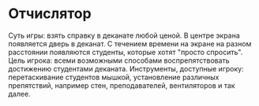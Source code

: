 # Отчислятор
Суть игры: взять справку в деканате любой ценой. В центре экрана появляется дверь в деканат. С течением времени на экране на разном расстоянии появляются студенты, которые хотят "просто спросить". Цель игрока: всеми возможными способами воспрепятствовать достижению студентами деканата. Инструменты, доступные игроку: перетаскивание студентов мышкой, установление различных препятствий, например стен, преподавателей, вентиляторов и так далее.
